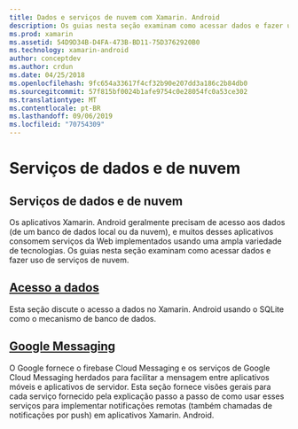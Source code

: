 ```yaml
---
title: Dados e serviços de nuvem com Xamarin. Android
description: Os guias nesta seção examinam como acessar dados e fazer uso de serviços de nuvem.
ms.prod: xamarin
ms.assetid: 54D9D34B-D4FA-473B-BD11-75D3762920B0
ms.technology: xamarin-android
author: conceptdev
ms.author: crdun
ms.date: 04/25/2018
ms.openlocfilehash: 9fc654a33617f4cf32b90e207dd3a186c2b84db0
ms.sourcegitcommit: 57f815bf0024b1afe9754c0e28054fc0a53ce302
ms.translationtype: MT
ms.contentlocale: pt-BR
ms.lasthandoff: 09/06/2019
ms.locfileid: "70754309"
---
```

# <a name="data-and-cloud-services"></a>Serviços de dados e de nuvem

## <a name="data-and-cloud-services"></a>Serviços de dados e de nuvem

Os aplicativos Xamarin. Android geralmente precisam de acesso aos dados (de um banco de dados local ou da nuvem), e muitos desses aplicativos consomem serviços da Web implementados usando uma ampla variedade de tecnologias. Os guias nesta seção examinam como acessar dados e fazer uso de serviços de nuvem.

## <a name="data-accessandroiddata-clouddata-accessindexmd"></a>[Acesso a dados](~/android/data-cloud/data-access/index.md)

Esta seção discute o acesso a dados no Xamarin. Android usando o SQLite como o mecanismo de banco de dados.

## <a name="google-messagingandroiddata-cloudgoogle-messagingindexmd"></a>[Google Messaging](~/android/data-cloud/google-messaging/index.md)

O Google fornece o firebase Cloud Messaging e os serviços de Google Cloud Messaging herdados para facilitar a mensagem entre aplicativos móveis e aplicativos de servidor. Esta seção fornece visões gerais para cada serviço fornecido pela explicação passo a passo de como usar esses serviços para implementar notificações remotas (também chamadas de notificações por push) em aplicativos Xamarin. Android.
